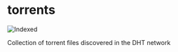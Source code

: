 torrents 
========
![Indexed](https://img.shields.io/badge/indexed-123135-blue)

Collection of torrent files discovered in the DHT network
